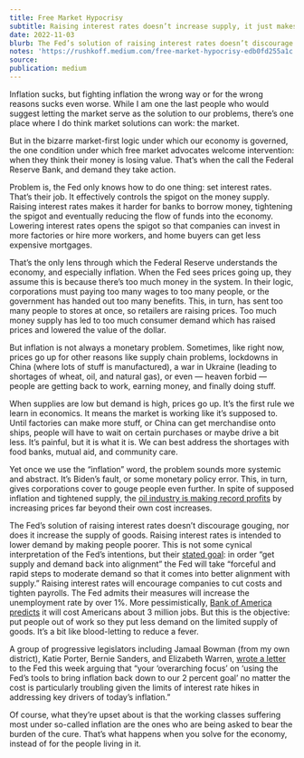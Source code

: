 ```yaml
---
title: Free Market Hypocrisy
subtitle: Raising interest rates doesn’t increase supply, it just makes people poorer.
date: 2022-11-03
blurb: The Fed’s solution of raising interest rates doesn’t discourage gouging, nor does it increase the supply of goods. Raising interest rates is intended to lower demand by making people poorer.
notes: 'https://rushkoff.medium.com/free-market-hypocrisy-edb0fd255a1c'
source:
publication: medium
---
```


Inflation sucks, but fighting inflation the wrong way or for the wrong reasons sucks even worse. While I am one the last people who would suggest letting the market serve as the solution to our problems, there’s one place where I do think market solutions can work: the market.

But in the bizarre market-first logic under which our economy is governed, the one condition under which free market advocates welcome intervention: when they think their money is losing value. That’s when the call the Federal Reserve Bank, and demand they take action.

Problem is, the Fed only knows how to do one thing: set interest rates. That’s their job. It effectively controls the spigot on the money supply. Raising interest rates makes it harder for banks to borrow money, tightening the spigot and eventually reducing the flow of funds into the economy. Lowering interest rates opens the spigot so that companies can invest in more factories or hire more workers, and home buyers can get less expensive mortgages.

That’s the only lens through which the Federal Reserve understands the economy, and especially inflation. When the Fed sees prices going up, they assume this is because there’s too much money in the system. In their logic, corporations must paying too many wages to too many people, or the government has handed out too many benefits. This, in turn, has sent too many people to stores at once, so retailers are raising prices. Too much money supply has led to too much consumer demand which has raised prices and lowered the value of the dollar.

But inflation is not always a monetary problem. Sometimes, like right now, prices go up for other reasons like supply chain problems, lockdowns in China (where lots of stuff is manufactured), a war in Ukraine (leading to shortages of wheat, oil, and natural gas), or even — heaven forbid — people are getting back to work, earning money, and finally doing stuff.

When supplies are low but demand is high, prices go up. It’s the first rule we learn in economics. It means the market is working like it’s supposed to. Until factories can make more stuff, or China can get merchandise onto ships, people will have to wait on certain purchases or maybe drive a bit less. It’s painful, but it is what it is. We can best address the shortages with food banks, mutual aid, and community care.

Yet once we use the “inflation” word, the problem sounds more systemic and abstract. It’s Biden’s fault, or some monetary policy error. This, in turn, gives corporations cover to gouge people even further. In spite of supposed inflation and tightened supply, the [oil industry is making record profits](https://www.reuters.com/business/energy/wrapup-global-oil-giants-rake-massive-profits-third-quarter-2022-10-28/) by increasing prices far beyond their own cost increases.

The Fed’s solution of raising interest rates doesn’t discourage gouging, nor does it increase the supply of goods. Raising interest rates is intended to lower demand by making people poorer. This is not some cynical interpretation of the Fed’s intentions, but their [stated goal](https://www.warren.senate.gov/imo/media/doc/2022.10.31%20Letter%20to%20Fed%20re%20Monetary%20Policy.pdf): in order “get supply and demand back into alignment” the Fed will take “forceful and rapid steps to moderate demand so that it comes into better alignment with supply.” Raising interest rates will encourage companies to cut costs and tighten payrolls. The Fed admits their measures will increase the unemployment rate by over 1%. More pessimistically, [Bank of America predicts](https://www.washingtonpost.com/us-policy/2022/09/24/fed-inflation-recession-wall-street/) it will cost Americans about 3 million jobs. But this is the objective: put people out of work so they put less demand on the limited supply of goods. It’s a bit like blood-letting to reduce a fever.

A group of progressive legislators including Jamaal Bowman (from my own district), Katie Porter, Bernie Sanders, and Elizabeth Warren, [wrote a letter](https://www.warren.senate.gov/imo/media/doc/2022.10.31%20Letter%20to%20Fed%20re%20Monetary%20Policy.pdf) to the Fed this week arguing that “your ‘overarching focus’ on ‘using the Fed’s tools to bring inflation back down to our 2 percent goal’ no matter the cost is particularly troubling given the limits of interest rate hikes in addressing key drivers of today’s inflation.”

Of course, what they’re upset about is that the working classes suffering most under so-called inflation are the ones who are being asked to bear the burden of the cure. That’s what happens when you solve for the economy, instead of for the people living in it.

